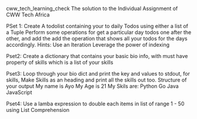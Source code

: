  cww_tech_learning_check
 The solution to the Individual Assignment of CWW Tech Africa 

 PSet 1:
Create A todolist containing your to daily Todos using either a list of a Tuple
Perform some operations for get a particular day todos one after the other, and add the add the operation that shows all your todos for the days accordingly.
Hints:
Use an Iteration
Leverage the power of indexing


Pset2: Create a dictionary that contains your basic bio info, with must have property of skills which is a list of your skills


Pset3: Loop through your bio dict and print the key and values to stdout, for skills, Make Skills as an heading and print all the skills out too.
Structure of your output
My name is Ayo
My Age is 21
My Skils are:
Python
Go
Java
JavaScript


Pset4: Use a lamba expression to double each items in list of range 1 - 50 using List Comprehension
